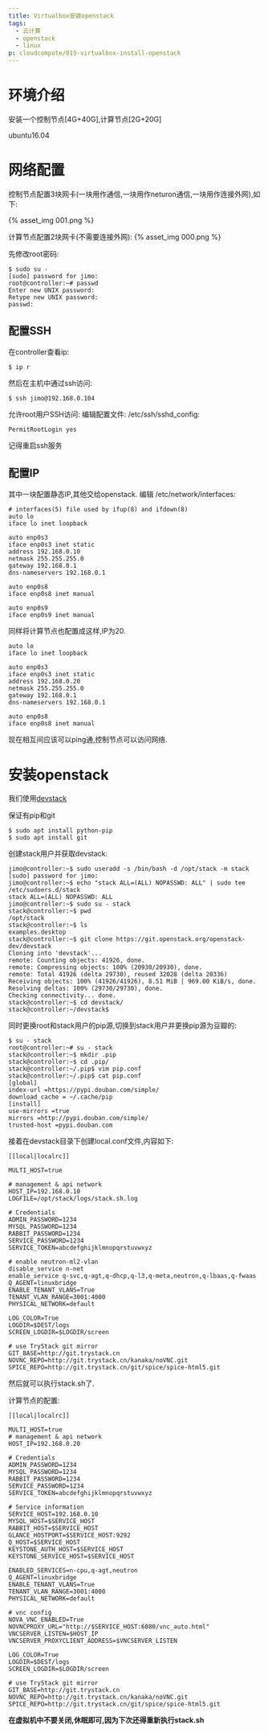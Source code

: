```yaml
---
title: Virtualbox安装openstack
tags:
  - 云计算
  - openstack
  - linux
p: cloudcompute/015-virtualbox-install-openstack
---
```


# 环境介绍
安装一个控制节点[4G+40G],计算节点[2G+20G]

ubuntu16.04

# 网络配置
控制节点配置3块网卡(一块用作通信,一块用作neturon通信,一块用作连接外网),如下:

{% asset_img 001.png %}

计算节点配置2块网卡(不需要连接外网):
{% asset_img 000.png %}

先修改root密码:
```shell
$ sudo su -
[sudo] password for jimo:
root@controller:~# passwd
Enter new UNIX password:
Retype new UNIX password:
passwd:
```

## 配置SSH
在controller查看ip:
```shell
$ ip r
```
然后在主机中通过ssh访问:
```shell
$ ssh jimo@192.168.0.104
```
允许root用户SSH访问:
编辑配置文件: /etc/ssh/sshd_config:
```shell
PermitRootLogin yes
```
记得重启ssh服务

## 配置IP
其中一块配置静态IP,其他交给openstack.
编辑 /etc/network/interfaces:
```shell
# interfaces(5) file used by ifup(8) and ifdown(8)
auto lo
iface lo inet loopback

auto enp0s3
iface enp0s3 inet static
address 192.168.0.10
netmask 255.255.255.0
gateway 192.168.0.1
dns-nameservers 192.168.0.1

auto enp0s8
iface enp0s8 inet manual

auto enp0s9
iface enp0s9 inet manual
```
同样将计算节点也配置成这样,IP为20.
```shell
auto lo
iface lo inet loopback

auto enp0s3
iface enp0s3 inet static
address 192.168.0.20
netmask 255.255.255.0
gateway 192.168.0.1
dns-nameservers 192.168.0.1

auto enp0s8
iface enp0s8 inet manual
```

现在相互间应该可以ping通,控制节点可以访问网络.

# 安装openstack
我们使用[devstack](https://docs.openstack.org/devstack/latest/)

保证有pip和git
```shell
$ sudo apt install python-pip
$ sudo apt install git
```

创建stack用户并获取devstack:
```shell
jimo@controller:~$ sudo useradd -s /bin/bash -d /opt/stack -m stack
[sudo] password for jimo: 
jimo@controller:~$ echo "stack ALL=(ALL) NOPASSWD: ALL" | sudo tee /etc/sudoers.d/stack
stack ALL=(ALL) NOPASSWD: ALL
jimo@controller:~$ sudo su - stack
stack@controller:~$ pwd
/opt/stack
stack@controller:~$ ls
examples.desktop
stack@controller:~$ git clone https://git.openstack.org/openstack-dev/devstack
Cloning into 'devstack'...
remote: Counting objects: 41926, done.
remote: Compressing objects: 100% (20930/20930), done.
remote: Total 41926 (delta 29730), reused 32028 (delta 20336)
Receiving objects: 100% (41926/41926), 8.51 MiB | 969.00 KiB/s, done.
Resolving deltas: 100% (29730/29730), done.
Checking connectivity... done.
stack@controller:~$ cd devstack/
stack@controller:~/devstack$
```
同时更换root和stack用户的pip源,切换到stack用户并更换pip源为豆瓣的:
```shell
$ su - stack
root@controller:~# su - stack
stack@controller:~$ mkdir .pip
stack@controller:~$ cd .pip/
stack@controller:~/.pip$ vim pip.conf
stack@controller:~/.pip$ cat pip.conf 
[global]
index-url =https://pypi.douban.com/simple/
download_cache = ~/.cache/pip
[install]
use-mirrors =true 
mirrors =http://pypi.douban.com/simple/ 
trusted-host =pypi.douban.com
```

接着在devstack目录下创建local.conf文件,内容如下:
```shell
[[local|localrc]]

MULTI_HOST=true

# management & api network
HOST_IP=192.168.0.10
LOGFILE=/opt/stack/logs/stack.sh.log

# Credentials
ADMIN_PASSWORD=1234
MYSQL_PASSWORD=1234
RABBIT_PASSWORD=1234
SERVICE_PASSWORD=1234
SERVICE_TOKEN=abcdefghijklmnopqrstuvwxyz

# enable neutron-ml2-vlan
disable_service n-net
enable_service q-svc,q-agt,q-dhcp,q-l3,q-meta,neutron,q-lbaas,q-fwaas
Q_AGENT=linuxbridge
ENABLE_TENANT_VLANS=True
TENANT_VLAN_RANGE=3001:4000
PHYSICAL_NETWORK=default

LOG_COLOR=True
LOGDIR=$DEST/logs
SCREEN_LOGDIR=$LOGDIR/screen

# use TryStack git mirror
GIT_BASE=http://git.trystack.cn
NOVNC_REPO=http://git.trystack.cn/kanaka/noVNC.git
SPICE_REPO=http://git.trystack.cn/git/spice/spice-html5.git
```

然后就可以执行stack.sh了.

计算节点的配置:
```shell
[[local|localrc]]

MULTI_HOST=true
# management & api network
HOST_IP=192.168.0.20

# Credentials
ADMIN_PASSWORD=1234
MYSQL_PASSWORD=1234
RABBIT_PASSWORD=1234
SERVICE_PASSWORD=1234
SERVICE_TOKEN=abcdefghijklmnopqrstuvwxyz

# Service information
SERVICE_HOST=192.168.0.10
MYSQL_HOST=$SERVICE_HOST
RABBIT_HOST=$SERVICE_HOST
GLANCE_HOSTPORT=$SERVICE_HOST:9292
Q_HOST=$SERVICE_HOST
KEYSTONE_AUTH_HOST=$SERVICE_HOST
KEYSTONE_SERVICE_HOST=$SERVICE_HOST

ENABLED_SERVICES=n-cpu,q-agt,neutron
Q_AGENT=linuxbridge
ENABLE_TENANT_VLANS=True
TENANT_VLAN_RANGE=3001:4000
PHYSICAL_NETWORK=default

# vnc config
NOVA_VNC_ENABLED=True
NOVNCPROXY_URL="http://$SERVICE_HOST:6080/vnc_auto.html"
VNCSERVER_LISTEN=$HOST_IP
VNCSERVER_PROXYCLIENT_ADDRESS=$VNCSERVER_LISTEN

LOG_COLOR=True
LOGDIR=$DEST/logs
SCREEN_LOGDIR=$LOGDIR/screen

# use TryStack git mirror
GIT_BASE=http://git.trystack.cn
NOVNC_REPO=http://git.trystack.cn/kanaka/noVNC.git
SPICE_REPO=http://git.trystack.cn/git/spice/spice-html5.git
```

**在虚拟机中不要关闭,休眠即可,因为下次还得重新执行stack.sh**
